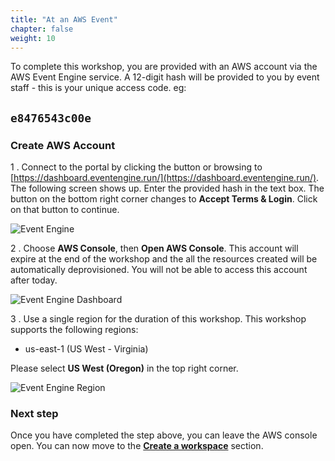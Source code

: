 ```yaml
---
title: "At an AWS Event"
chapter: false
weight: 10
---
```


To complete this workshop, you are provided with an AWS account via the AWS Event Engine service. A 12-digit hash will be provided to you by event staff - this is your unique access code. eg:

## `e8476543c00e`

### Create AWS Account

1 . Connect to the portal by clicking the button or browsing to [https://dashboard.eventengine.run/](https://dashboard.eventengine.run/). The following screen shows up. Enter the provided hash in the text box. The button on the bottom right corner changes to **Accept Terms & Login**. Click on that button to continue.

![Event Engine](/images/prerequisites/event-engine-initial-screen.png)

2 . Choose **AWS Console**, then **Open AWS Console**.
This account will expire at the end of the workshop and the all the resources created will be automatically deprovisioned. You will not be able to access this account after today.

![Event Engine Dashboard](/images/prerequisites/event-engine-dashboard.png)

3 . Use a single region for the duration of this workshop. This workshop supports the following regions:

- us-east-1 (US West - Virginia)

Please select **US West (Oregon)** in the top right corner.

![Event Engine Region](/images/prerequisites/event-engine-region.png)

### Next step

Once you have completed the step above, you can leave the AWS console open. You can now move to the [**Create a workspace**](/00_prerequisites/workspace.html) section.
